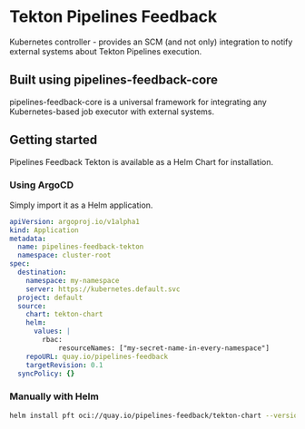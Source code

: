 Tekton Pipelines Feedback
=========================

Kubernetes controller - provides an SCM (and not only) integration to notify external systems about Tekton Pipelines execution.


Built using pipelines-feedback-core
-----------------------------------

pipelines-feedback-core is a universal framework for integrating any Kubernetes-based job executor with external systems.

Getting started
---------------

Pipelines Feedback Tekton is available as a Helm Chart for installation.

### Using ArgoCD

Simply import it as a Helm application.

```yaml
apiVersion: argoproj.io/v1alpha1
kind: Application
metadata:
  name: pipelines-feedback-tekton
  namespace: cluster-root
spec:
  destination:
    namespace: my-namespace
    server: https://kubernetes.default.svc
  project: default
  source:
    chart: tekton-chart
    helm:
      values: |
        rbac:
            resourceNames: ["my-secret-name-in-every-namespace"]
    repoURL: quay.io/pipelines-feedback
    targetRevision: 0.1
  syncPolicy: {}
```

### Manually with Helm

```bash
helm install pft oci://quay.io/pipelines-feedback/tekton-chart --version 0.0.1-latest-main --dry-run
```
